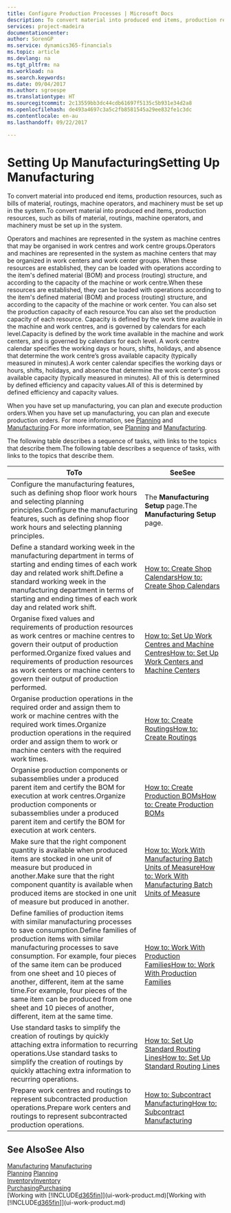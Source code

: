 ```yaml
---
title: Configure Production Processes | Microsoft Docs
description: To convert material into produced end items, production resources, such as bills of material, routings, machine operators, and machinery must be set up in the system.
services: project-madeira
documentationcenter: 
author: SorenGP
ms.service: dynamics365-financials
ms.topic: article
ms.devlang: na
ms.tgt_pltfrm: na
ms.workload: na
ms.search.keywords: 
ms.date: 09/04/2017
ms.author: sgroespe
ms.translationtype: HT
ms.sourcegitcommit: 2c13559bb3dc44cdb61697f5135c5b931e34d2a8
ms.openlocfilehash: de493a4697c3a5c2fb8581545a29ee832fe1c3dc
ms.contentlocale: en-au
ms.lasthandoff: 09/22/2017

---
```

# <a name="setting-up-manufacturing"></a><span data-ttu-id="a6d61-103">Setting Up Manufacturing</span><span class="sxs-lookup"><span data-stu-id="a6d61-103">Setting Up Manufacturing</span></span>
<span data-ttu-id="a6d61-104">To convert material into produced end items, production resources, such as bills of material, routings, machine operators, and machinery must be set up in the system.</span><span class="sxs-lookup"><span data-stu-id="a6d61-104">To convert material into produced end items, production resources, such as bills of material, routings, machine operators, and machinery must be set up in the system.</span></span>

<span data-ttu-id="a6d61-105">Operators and machines are represented in the system as machine centres that may be organised in work centres and work centre groups.</span><span class="sxs-lookup"><span data-stu-id="a6d61-105">Operators and machines are represented in the system as machine centers that may be organized in work centers and work center groups.</span></span> <span data-ttu-id="a6d61-106">When these resources are established, they can be loaded with operations according to the item's defined material (BOM) and process (routing) structure, and according to the capacity of the machine or work centre.</span><span class="sxs-lookup"><span data-stu-id="a6d61-106">When these resources are established, they can be loaded with operations according to the item's defined material (BOM) and process (routing) structure, and according to the capacity of the machine or work center.</span></span> <span data-ttu-id="a6d61-107">You can also set the production capacity of each resource.</span><span class="sxs-lookup"><span data-stu-id="a6d61-107">You can also set the production capacity of each resource.</span></span> <span data-ttu-id="a6d61-108">Capacity is defined by the work time available in the machine and work centres, and is governed by calendars for each level.</span><span class="sxs-lookup"><span data-stu-id="a6d61-108">Capacity is defined by the work time available in the machine and work centers, and is governed by calendars for each level.</span></span> <span data-ttu-id="a6d61-109">A work centre calendar specifies the working days or hours, shifts, holidays, and absence that determine the work centre’s gross available capacity (typically measured in minutes).</span><span class="sxs-lookup"><span data-stu-id="a6d61-109">A work center calendar specifies the working days or hours, shifts, holidays, and absence that determine the work center’s gross available capacity (typically measured in minutes).</span></span> <span data-ttu-id="a6d61-110">All of this is determined by defined efficiency and capacity values.</span><span class="sxs-lookup"><span data-stu-id="a6d61-110">All of this is determined by defined efficiency and capacity values.</span></span>  

<span data-ttu-id="a6d61-111">When you have set up manufacturing, you can plan and execute production orders.</span><span class="sxs-lookup"><span data-stu-id="a6d61-111">When you have set up manufacturing, you can plan and execute production orders.</span></span> <span data-ttu-id="a6d61-112">For more information, see [Planning](production-planning.md) and [Manufacturing](production-manage-manufacturing.md).</span><span class="sxs-lookup"><span data-stu-id="a6d61-112">For more information, see [Planning](production-planning.md) and [Manufacturing](production-manage-manufacturing.md).</span></span>  

 <span data-ttu-id="a6d61-113">The following table describes a sequence of tasks, with links to the topics that describe them.</span><span class="sxs-lookup"><span data-stu-id="a6d61-113">The following table describes a sequence of tasks, with links to the topics that describe them.</span></span>   

|<span data-ttu-id="a6d61-114">**To**</span><span class="sxs-lookup"><span data-stu-id="a6d61-114">**To**</span></span>|<span data-ttu-id="a6d61-115">**See**</span><span class="sxs-lookup"><span data-stu-id="a6d61-115">**See**</span></span>|  
|------------|-------------|  
|<span data-ttu-id="a6d61-116">Configure the manufacturing features, such as defining shop floor work hours and selecting planning principles.</span><span class="sxs-lookup"><span data-stu-id="a6d61-116">Configure the manufacturing features, such as defining shop floor work hours and selecting planning principles.</span></span>|<span data-ttu-id="a6d61-117">The **Manufacturing Setup** page.</span><span class="sxs-lookup"><span data-stu-id="a6d61-117">The **Manufacturing Setup** page.</span></span>|  
|<span data-ttu-id="a6d61-118">Define a standard working week in the manufacturing department in terms of starting and ending times of each work day and related work shift.</span><span class="sxs-lookup"><span data-stu-id="a6d61-118">Define a standard working week in the manufacturing department in terms of starting and ending times of each work day and related work shift.</span></span>|[<span data-ttu-id="a6d61-119">How to: Create Shop Calendars</span><span class="sxs-lookup"><span data-stu-id="a6d61-119">How to: Create Shop Calendars</span></span>](production-how-to-create-work-center-calendars.md)|  
|<span data-ttu-id="a6d61-120">Organise fixed values and requirements of production resources as work centres or machine centres to govern their output of production performed.</span><span class="sxs-lookup"><span data-stu-id="a6d61-120">Organize fixed values and requirements of production resources as work centers or machine centers to govern their output of production performed.</span></span>|[<span data-ttu-id="a6d61-121">How to: Set Up Work Centres and Machine Centres</span><span class="sxs-lookup"><span data-stu-id="a6d61-121">How to: Set Up Work Centers and Machine Centers</span></span>](production-how-to-set-up-work-and-machine-centers.md)|
|<span data-ttu-id="a6d61-122">Organise production operations in the required order and assign them to work or machine centres with the required work times.</span><span class="sxs-lookup"><span data-stu-id="a6d61-122">Organize production operations in the required order and assign them to work or machine centers with the required work times.</span></span>|[<span data-ttu-id="a6d61-123">How to: Create Routings</span><span class="sxs-lookup"><span data-stu-id="a6d61-123">How to: Create Routings</span></span>](production-how-to-create-routings.md)|
|<span data-ttu-id="a6d61-124">Organise production components or subassemblies under a produced parent item and certify the BOM for execution at work centres.</span><span class="sxs-lookup"><span data-stu-id="a6d61-124">Organize production components or subassemblies under a produced parent item and certify the BOM for execution at work centers.</span></span>|[<span data-ttu-id="a6d61-125">How to: Create Production BOMs</span><span class="sxs-lookup"><span data-stu-id="a6d61-125">How to: Create Production BOMs</span></span>](production-how-to-create-production-boms.md)|
|<span data-ttu-id="a6d61-126">Make sure that the right component quantity is available when produced items are stocked in one unit of measure but produced in another.</span><span class="sxs-lookup"><span data-stu-id="a6d61-126">Make sure that the right component quantity is available when produced items are stocked in one unit of measure but produced in another.</span></span>|[<span data-ttu-id="a6d61-127">How to: Work With Manufacturing Batch Units of Measure</span><span class="sxs-lookup"><span data-stu-id="a6d61-127">How to: Work With Manufacturing Batch Units of Measure</span></span>](production-how-to-use-the-manufacturing-batch-unit-of-measure.md)|  
|<span data-ttu-id="a6d61-128">Define families of production items with similar manufacturing processes to save consumption.</span><span class="sxs-lookup"><span data-stu-id="a6d61-128">Define families of production items with similar manufacturing processes to save consumption.</span></span> <span data-ttu-id="a6d61-129">For example, four pieces of the same item can be produced from one sheet and 10 pieces of another, different, item at the same time.</span><span class="sxs-lookup"><span data-stu-id="a6d61-129">For example, four pieces of the same item can be produced from one sheet and 10 pieces of another, different, item at the same time.</span></span>|[<span data-ttu-id="a6d61-130">How to: Work With Production Families</span><span class="sxs-lookup"><span data-stu-id="a6d61-130">How to: Work With Production Families</span></span>](production-how-work-family.md)|
|<span data-ttu-id="a6d61-131">Use standard tasks to simplify the creation of routings by quickly attaching extra information to recurring operations.</span><span class="sxs-lookup"><span data-stu-id="a6d61-131">Use standard tasks to simplify the creation of routings by quickly attaching extra information to recurring operations.</span></span>|[<span data-ttu-id="a6d61-132">How to: Set Up Standard Routing Lines</span><span class="sxs-lookup"><span data-stu-id="a6d61-132">How to: Set Up Standard Routing Lines</span></span>](production-how-set-up-standard-routing-lines.md)|  
|<span data-ttu-id="a6d61-133">Prepare work centres and routings to represent subcontracted production operations.</span><span class="sxs-lookup"><span data-stu-id="a6d61-133">Prepare work centers and routings to represent subcontracted production operations.</span></span>|[<span data-ttu-id="a6d61-134">How to: Subcontract Manufacturing</span><span class="sxs-lookup"><span data-stu-id="a6d61-134">How to: Subcontract Manufacturing</span></span>](production-how-to-subcontract-manufacturing.md)|  

## <a name="see-also"></a><span data-ttu-id="a6d61-135">See Also</span><span class="sxs-lookup"><span data-stu-id="a6d61-135">See Also</span></span>
<span data-ttu-id="a6d61-136">[Manufacturing](production-manage-manufacturing.md)  </span><span class="sxs-lookup"><span data-stu-id="a6d61-136">[Manufacturing](production-manage-manufacturing.md)  </span></span>  
<span data-ttu-id="a6d61-137">[Planning](production-planning.md) </span><span class="sxs-lookup"><span data-stu-id="a6d61-137">[Planning](production-planning.md) </span></span>  
[<span data-ttu-id="a6d61-138">Inventory</span><span class="sxs-lookup"><span data-stu-id="a6d61-138">Inventory</span></span>](inventory-manage-inventory.md)  
[<span data-ttu-id="a6d61-139">Purchasing</span><span class="sxs-lookup"><span data-stu-id="a6d61-139">Purchasing</span></span>](purchasing-manage-purchasing.md)  
<span data-ttu-id="a6d61-140">[Working with [!INCLUDE[d365fin](includes/d365fin_md.md)]](ui-work-product.md)</span><span class="sxs-lookup"><span data-stu-id="a6d61-140">[Working with [!INCLUDE[d365fin](includes/d365fin_md.md)]](ui-work-product.md)</span></span>


